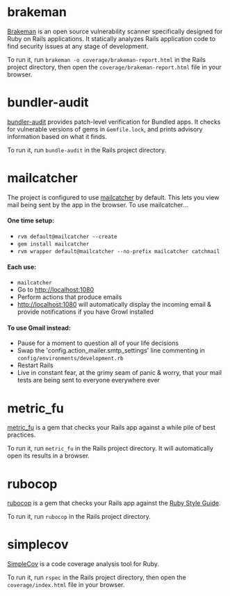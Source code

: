 # brakeman

[Brakeman](http://brakemanscanner.org/) is an open source vulnerability scanner specifically designed for Ruby on Rails applications. It statically analyzes Rails application code to find security issues at any stage of development.

To run it, run `brakeman -o coverage/brakeman-report.html` in the Rails project directory, then open the `coverage/brakeman-report.html` file in your browser.


# bundler-audit

[bundler-audit](https://github.com/postmodern/bundler-audit) provides patch-level verification for Bundled apps. It checks for vulnerable versions of gems in `Gemfile.lock`, and prints advisory information based on what it finds.

To run it, run `bundle-audit` in the Rails project directory.


# mailcatcher

The project is configured to use [mailcatcher](http://mailcatcher.me) by default. This lets you view mail being sent by the app in the browser. To use mailcatcher...

#### One time setup:

* `rvm default@mailcatcher --create`
* `gem install mailcatcher`
* `rvm wrapper default@mailcatcher --no-prefix mailcatcher catchmail`

#### Each use:

* `mailcatcher`
* Go to [http://localhost:1080](http://localhost:1080)
* Perform actions that produce emails
* [http://localhost:1080](http://localhost:1080) will automatically display the incoming email & provide notifications if you have Growl installed

#### To use Gmail instead:

* Pause for a moment to question all of your life decisions
* Swap the 'config.action_mailer.smtp_settings' line commenting in `config/environments/development.rb`
* Restart Rails
* Live in constant fear, at the grimy seam of panic & worry, that your mail tests are being sent to everyone everywhere ever


# metric_fu

[metric_fu](http://metric-fu.rubyforge.org/) is a gem that checks your Rails app against a while pile of best practices.

To run it, run `metric_fu` in the Rails project directory. It will automatically open its results in a browser.


# rubocop

[rubocop](https://github.com/bbatsov/rubocop) is a gem that checks your Rails app against the [Ruby Style Guide](https://github.com/bbatsov/ruby-style-guide).

To run it, run `rubocop` in the Rails project directory.


# simplecov

[SimpleCov](https://github.com/colszowka/simplecov) is a code coverage analysis tool for Ruby.

To run it, run `rspec` in the Rails project directory, then open the `coverage/index.html` file in your browser.
